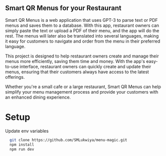 ## Smart QR Menus for your Restaurant

Smart QR Menus is a web application that uses GPT-3 to parse text or PDF menus and saves them to a database. With this app, restaurant owners can simply paste the text or upload a PDF of their menu, and the app will do the rest. The menus will later also be translated into several languages, making it easy for customers to navigate and order from the menu in their preferred language.

This project is designed to help restaurant owners create and manage their menus more efficiently, saving them time and money. With the app's easy-to-use interface, restaurant owners can quickly create and update their menus, ensuring that their customers always have access to the latest offerings.

Whether you're a small cafe or a large restaurant, Smart QR Menus can help simplify your menu management process and provide your customers with an enhanced dining experience.

# Setup

Update env variables

```sh
  git clone https://github.com/SMLukwiya/menu-magic.git
  npm install
  npm run dev
```
